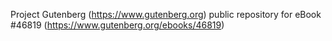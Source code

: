 Project Gutenberg (https://www.gutenberg.org) public repository for eBook #46819 (https://www.gutenberg.org/ebooks/46819)
